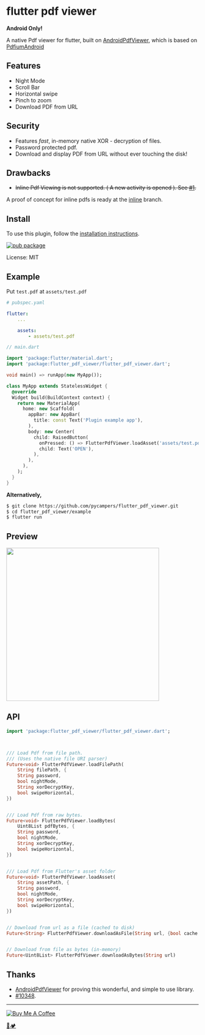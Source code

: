 # flutter pdf viewer

**Android Only!**

A native Pdf viewer for flutter, built on [AndroidPdfViewer](https://github.com/barteksc/AndroidPdfViewer), which is based on [PdfiumAndroid](https://github.com/barteksc/PdfiumAndroid)

## Features

- Night Mode
- Scroll Bar
- Horizontal swipe
- Pinch to zoom
- Download PDF from URL

## Security

- Features *fast*, in-memory native XOR - decryption of files.
- Password protected pdf.
- Download and display PDF from URL without ever touching the disk!

## Drawbacks

- <s>Inline Pdf Viewing is not supported. ( A new activity is opened ).  See [#1](https://github.com/pycampers/flutter_pdf_viewer/issues/1).</s>

A proof of concept for inline pdfs is ready at the [inline](https://github.com/pycampers/flutter_pdf_viewer/tree/inline) branch.
    

## Install

To use this plugin, follow the [installation instructions](https://pub.dartlang.org/packages/flutter_pdf_viewer#-installing-tab-).

[![pub package](https://img.shields.io/pub/v/flutter_pdf_viewer.svg)](https://pub.dartlang.org/packages/flutter_pdf_viewer)

License: MIT

## Example

Put `test.pdf` at `assets/test.pdf`

```yaml
# pubspec.yaml

flutter:
    ...

    assets:
        - assets/test.pdf
```

```dart
// main.dart

import 'package:flutter/material.dart';
import 'package:flutter_pdf_viewer/flutter_pdf_viewer.dart';

void main() => runApp(new MyApp());

class MyApp extends StatelessWidget {
  @override
  Widget build(BuildContext context) {
    return new MaterialApp(
      home: new Scaffold(
        appBar: new AppBar(
          title: const Text('Plugin example app'),
        ),
        body: new Center(
          child: RaisedButton(
            onPressed: () => FlutterPdfViewer.loadAsset('assets/test.pdf'),
            child: Text('OPEN'),
          ),
        ),
      ),
    );
  }
}
```

**Alternatively,**
```sh
$ git clone https://github.com/pycampers/flutter_pdf_viewer.git
$ cd flutter_pdf_viewer/example
$ flutter run
```

## Preview
<img src="https://i.imgur.com/Uhmk09s.png" height="400" />

## API

```dart
import 'package:flutter_pdf_viewer/flutter_pdf_viewer.dart';



/// Load Pdf from file path.
/// (Uses the native file URI parser)
Future<void> FlutterPdfViewer.loadFilePath(
    String filePath, {
    String password,
    bool nightMode,
    String xorDecryptKey,
    bool swipeHorizontal,
})


/// Load Pdf from raw bytes.
Future<void> FlutterPdfViewer.loadBytes(
    Uint8List pdfBytes, {
    String password,
    bool nightMode,
    String xorDecryptKey,
    bool swipeHorizontal,
})


/// Load Pdf from Flutter's asset folder
Future<void> FlutterPdfViewer.loadAsset(
    String assetPath, {
    String password,
    bool nightMode,
    String xorDecryptKey,
    bool swipeHorizontal,
})


// Download from url as a file (cached to disk)
Future<String> FlutterPdfViewer.downloadAsFile(String url, {bool cache: true})


// Download from file as bytes (in-memory)
Future<Uint8List> FlutterPdfViewer.downloadAsBytes(String url)
```

## Thanks

- [AndroidPdfViewer](https://github.com/barteksc/AndroidPdfViewer) for proving this wonderful, and simple to use library.
- [#10348](https://github.com/flutter/flutter/issues/10348).



---

<a href="https://www.buymeacoffee.com/u75YezVri" target="_blank"><img src="https://www.buymeacoffee.com/assets/img/custom_images/black_img.png" alt="Buy Me A Coffee" style="height: auto !important;width: auto !important;" ></a>

[🐍🏕️](http://www.pycampers.com/)
